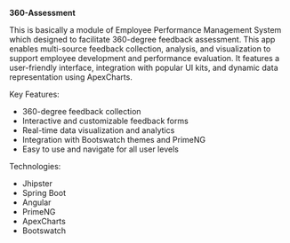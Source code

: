 **360-Assessment**

This is basically a module of Employee Performance Management System which designed to facilitate 360-degree feedback assessment. This app enables multi-source feedback collection, analysis, and visualization to support employee development and performance evaluation. It features a user-friendly interface, integration with popular UI kits, and dynamic data representation using ApexCharts.

Key Features:
- 360-degree feedback collection
- Interactive and customizable feedback forms
- Real-time data visualization and analytics
- Integration with Bootswatch themes and PrimeNG
- Easy to use and navigate for all user levels

Technologies:
- Jhipster
- Spring Boot
- Angular
- PrimeNG
- ApexCharts
- Bootswatch
